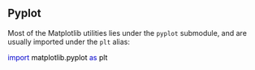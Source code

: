 <link rel="stylesheet" href="https://www.w3schools.com/lib/w3schools30.css">

<h2>Pyplot</h2>
<p>Most of the Matplotlib utilities lies under the <code class="w3-codespan">pyplot</code> submodule,
and are usually imported under the <code class="w3-codespan">plt</code> alias:</p>

<div class="w3-example">
<div class="w3-code notranslate pythonHigh"><span class="pythoncolor" style="color:black">
<span class="pythonkeywordcolor" style="color:mediumblue">import</span> matplotlib.pyplot <span class="pythonkeywordcolor" style="color:mediumblue">as</span> plt
 </span></div>
</div>